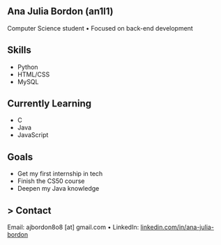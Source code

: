 ## Ana Julia Bordon (an1l1)

Computer Science student  •  Focused on back-end development

## Skills

- Python
- HTML/CSS
- MySQL 

## Currently Learning

- C
- Java
- JavaScript

## Goals

- Get my first internship in tech
- Finish the CS50 course
- Deepen my Java knowledge

## > Contact

Email: ajbordon8o8 [at] gmail.com  •  LinkedIn: [linkedin.com/in/ana-julia-bordon](https://linkedin.com/in/ana-julia-bordon)
